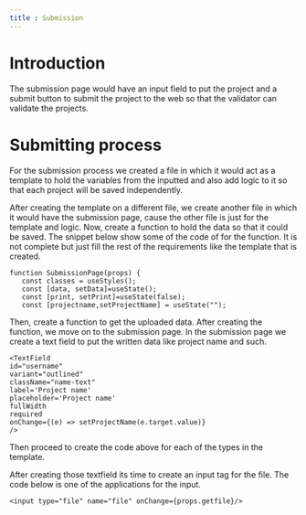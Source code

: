 ```yaml
---
title : Submission
---
```


# Introduction

The submission page would have an input field to put the project and a submit button to submit the project to the web so that the validator can validate the projects.

# Submitting process

For the submission process we created a file in which it would act as a template to hold the variables from the inputted and also add logic to it so that each project will be saved independently.

After creating the template on a different file, we create another file in which it would have the submission page, cause the other file is just for the template and logic.
Now, create a function to hold the data so that it could be saved.
The snippet below show some of the code of for the function. It is not complete but just fill the rest of the requirements like the template that is created.
 ```
 function SubmissionPage(props) {
    const classes = useStyles();
    const [data, setData]=useState();
    const [print, setPrint]=useState(false);
    const [projectname,setProjectName] = useState("");
```

Then, create a function to get the uploaded data. After creating the function, we move on to the submission page.
In the submission page we create a text field to put the written data like project name and such.
```
<TextField 
id="username" 
variant="outlined" 
className="name-text" 
label='Project name' 
placeholder='Project name' 
fullWidth 
required
onChange={(e) => setProjectName(e.target.value)}
/>
```
Then proceed to create the code above for each of the types in the template.

After creating those textfield its time to create an input tag for the file.
The code below is one of the applications for the input.
```
<input type="file" name="file" onChange={props.getfile}/>
```